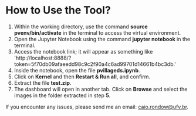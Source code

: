 # How to Use the Tool?

1. Within the working directory, use the command **source pvenv/bin/activate** in the terminal to access the virtual environment.
2. Open the Jupyter Notebook using the command **jupyter notebook** in the terminal.
3. Access the notebook link; it will appear as something like 'http://localhost:8888/?token=5f70db09afaeedd98c9c2f90a4c6ad99701d14661b4bc3db.'
4. Inside the notebook, open the file **pvillageds.ipynb**.
5. Click on **Kernel** and then **Restart & Run all**, and confirm.
6. Extract the file **test.zip**.
7. The dashboard will open in another tab. Click on **Browse** and select the images in the folder extracted in step **5**.

If you encounter any issues, please send me an email: caio.rondow@ufv.br.

